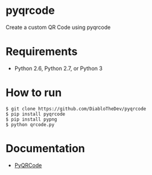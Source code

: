 # pyqrcode
Create a custom QR Code using pyqrcode

# Requirements
- Python 2.6, Python 2.7, or Python 3

# How to run
```
$ git clone https://github.com/DiabloTheDev/pyqrcode
$ pip install pyqrcode
$ pip install pypng
$ python qrcode.py
```

# Documentation
- [PyQRCode](https://pythonhosted.org/PyQRCode/)
